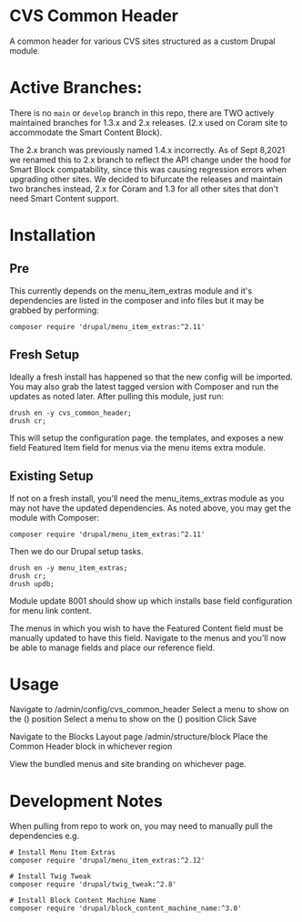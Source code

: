 # CVS Common Header
A common header for various CVS sites structured as a custom Drupal module.

# Active Branches:

There is no `main` or `develop` branch in this repo, there are TWO actively maintained branches for 1.3.x and 2.x releases. (2.x used on Coram site to accommodate the Smart Content Block).

The 2.x branch was previously named 1.4.x incorrectly. As of Sept 8,2021 we renamed this to 2.x branch to reflect the API change under the hood for Smart Block compatability, since this was causing regression errors when upgrading other sites. We decided to bifurcate the releases and maintain two branches instead, 2.x for Coram and 1.3 for all other sites that don't need Smart Content support. 

# Installation

## Pre
This currently depends on the menu_item_extras module and it's dependencies are listed in the composer and info files but it may be grabbed by performing:

```$bash
composer require 'drupal/menu_item_extras:^2.11'
```

## Fresh Setup
Ideally a fresh install has happened so that the new config will be imported.
You may also grab the latest tagged version with Composer and run the updates as noted later. After pulling this module, just run:

```$bash
drush en -y cvs_common_header;
drush cr;
```

This will setup the configuration page. the templates, and exposes a new field Featured Item field for menus via the menu items extra module.

## Existing Setup
If not on a fresh install, you'll need the menu_items_extras module as you may not have the updated dependencies.
As noted above, you may get the module with Composer:

```$bash
composer require 'drupal/menu_item_extras:^2.11'
```

Then we do our Drupal setup tasks.

```$bash
drush en -y menu_item_extras;
drush cr;
drush updb;
```

Module update 8001 should show up which installs base field configuration for menu link content.

The menus in which you wish to have the Featured Content field must be manually updated to have this field. Navigate to the menus and you'll now be able to manage fields and place our reference field.

# Usage
Navigate to /admin/config/cvs_common_header
Select a menu to show on the () position
Select a menu to show on the () position
Click Save

Navigate to the Blocks Layout page /admin/structure/block
Place the Common Header block in whichever region

View the bundled menus and site branding on whichever page.

# Development Notes
When pulling from repo to work on, you may need to manually pull the dependencies e.g.

```
# Install Menu Item Extras
composer require 'drupal/menu_item_extras:^2.12'

# Install Twig Tweak
composer require 'drupal/twig_tweak:^2.8'

# Install Block Content Machine Name
composer require 'drupal/block_content_machine_name:^3.0'
```
